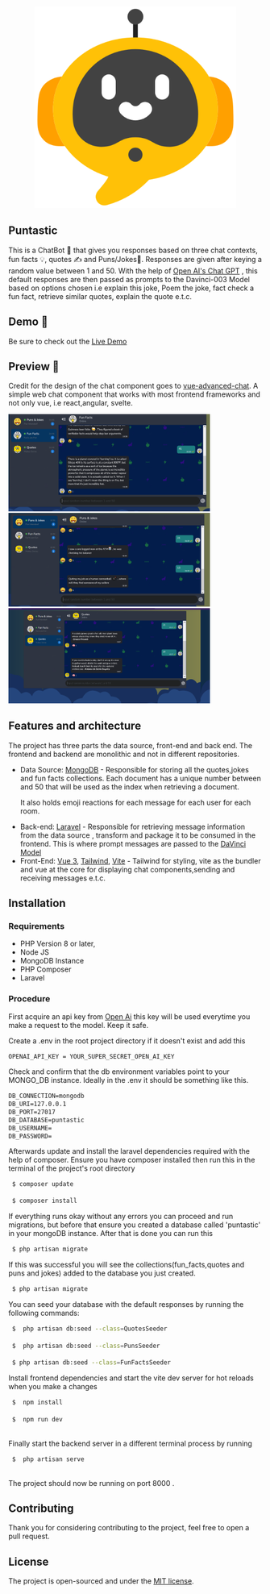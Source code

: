<p align="center"><a href="https://laravel.com" target="_blank"><img src="https://raw.githubusercontent.com/melvin78/Puntastic/master/blob/chat.png" width="400" alt="Puntastic Logo"></a></p>


## Puntastic

This is a ChatBot 🤖 that gives you responses based on three chat contexts, fun facts 💡, quotes ✍ and Puns/Jokes🙂. Responses are given
after keying a random value between 1 and 50.
With the help of [Open AI's Chat GPT](https://openai.com/blog/chatgpt/) , this default responses are then passed as prompts to the Davinci-003 Model based
on options chosen i.e explain this joke, Poem the joke, fact check a fun fact, retrieve similar quotes, explain the quote e.t.c.

## Demo 🚀

Be sure to check out the [Live Demo](https://chat-bot.webmelvin.me) 

## Preview 🌟

Credit for the design of the chat component goes to [vue-advanced-chat](https://github.com/antoine92190/vue-advanced-chat). A simple web chat component that works with most frontend frameworks
and not only vue, i.e react,angular, svelte.

<img src="https://raw.githubusercontent.com/melvin78/Puntastic/master/blob/fun-fact.png" width="400" alt="Puntastic Logo">

<img src="https://raw.githubusercontent.com/melvin78/Puntastic/master/blob/pun-joke.png" width="400" alt="Puntastic Logo">

<img src="https://raw.githubusercontent.com/melvin78/Puntastic/master/blob/quotes.png" width="400" alt="Puntastic Logo">



## Features and architecture

The project has three parts the data source, front-end and back end. The frontend and backend are monolithic
and not in different repositories.

- Data Source: [MongoDB](https://github.com/mongodb/mongo) - Responsible for storing all the quotes,jokes and fun facts collections. Each document has a unique number between 
  and 50 that will be used as the index when retrieving a document.
  <p>It also holds emoji reactions for each message for each user for each room.
  </p>
- Back-end: [Laravel](https://github.com/laravel/laravel) - Responsible for retrieving message information
  from the data source , transform and package it to be consumed in the frontend. 
  This is where prompt messages are passed to the [DaVinci Model](https://beta.openai.com/docs/models/gpt-3)
- Front-End: [Vue 3](https://github.com/vuejs/vue), [Tailwind](https://github.com/tailwindlabs/tailwindcss), [Vite](https://github.com/vitejs/vite) - Tailwind for styling, vite as the bundler and vue at the core
  for displaying chat components,sending and receiving messages e.t.c. 
 

## Installation

### Requirements
- PHP Version 8 or later,
- Node JS 
- MongoDB Instance
- PHP Composer
- Laravel

### Procedure
  
First acquire an api key from [Open Ai](https://openai.com/) this key will be used everytime you make a request to the model. Keep it safe.

Create a .env in the root project directory if it doesn't exist and add this 

```
OPENAI_API_KEY = YOUR_SUPER_SECRET_OPEN_AI_KEY
```

Check and confirm that the db environment variables point to your MONGO_DB instance. Ideally in the .env it should be something like this.
```
DB_CONNECTION=mongodb
DB_URI=127.0.0.1
DB_PORT=27017
DB_DATABASE=puntastic
DB_USERNAME=
DB_PASSWORD=
```

Afterwards update and install the laravel dependencies required with the help of composer. Ensure you have composer installed then run this in the terminal of the project's root directory
```bash
 $ composer update
 
 $ composer install
```

If everything runs okay without any errors you can proceed and
run migrations, but before that ensure you created a database called 'puntastic' in your mongoDB instance. After that is done you can run this
```bash
 $ php artisan migrate
```
If this was successful you will see the collections(fun_facts,quotes and puns and jokes) added to the database you just created. 
```bash
 $ php artisan migrate
```

You can seed
your database with the default responses by running the following commands:
```bash
 $  php artisan db:seed --class=QuotesSeeder    
 
 $  php artisan db:seed --class=PunsSeeder 
 
 $ php artisan db:seed --class=FunFactsSeeder    
```


Install frontend dependencies and start the vite dev server for hot reloads when you make a changes
```bash
 $  npm install    
 
 $  npm run dev
   
```

Finally start the backend server in a different terminal process by running
```bash
 $  php artisan serve   
   
```
The project should now be running on port 8000 .


## Contributing

Thank you for considering contributing to the project, feel free to open a pull request.

## License

The project is open-sourced and under the [MIT license](https://opensource.org/licenses/MIT).
